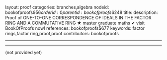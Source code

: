 layout: proof
categories: branches,algebra
nodeid: bookofproofs$956
orderid: 0
parentid: bookofproofs$6248
title: 
description:  Proof of ONE-TO-ONE CORRESPONDENCE OF IDEALS IN THE FACTOR RING AND A COMMUTATIVE RING &#9733; master graduate maths &#10004; visit BookOfProofs now!
references: bookofproofs$677
keywords: factor rings,factor ring,proof,proof
contributors: bookofproofs

---


---

(not provided yet)
